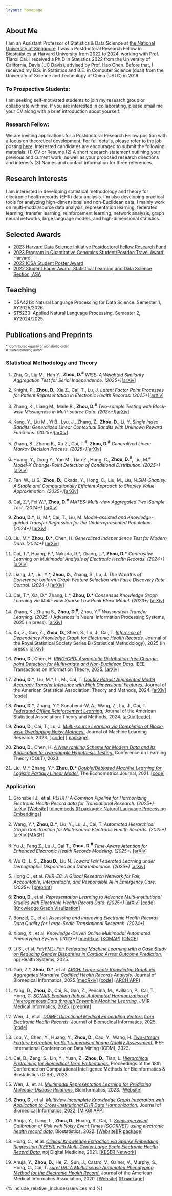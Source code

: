 ```yaml
---
layout: homepage
---
```


## About Me

I am an Assistant Professor of Statistics & Data Science at [the National University of Singapore](https://www.stat.nus.edu.sg/). I was a Postdoctoral Research Fellow in Biostatistics at Harvard University from 2022 to 2024, working with Prof. Tianxi Cai. I  received a Ph.D in Statistics 2022 from the University of California, Davis (UC Davis), advised by Prof. Hao Chen. Before that, I received my B.S. in Statistics and B.E. in Computer Science (dual) from the University of Science and Technology of China (USTC) in 2019. 

### To Prospective Students: 
I am seeking self-motivated students to join my research group or collaborate with me. If you are interested in collaborating, please email me your CV along with a brief introduction about yourself.

### Research Fellow: 
We are inviting applications for a Postdoctoral Research Fellow position with a focus on theoretical development. For full details, please refer to the job posting [here](https://careers.nus.edu.sg/job/Research-Fellow-%28Statistics-and-Data-Science%29/29206-en_GB/). Interested candidates are encouraged to submit the following materials: (1) CV or Resume (2) A short research statement outlining your previous and current work, as well as your proposed research directions and interests (3) Names and contact information for three references. 

## Research Interests

I am interested in developing statistical methodology and theory for electronic health records (EHR) data analysis. I'm also developing practical tools for analyzing high-dimensional and non-Euclidean data. I mainly work on multi-modal/source data analysis, representation learning, federated learning, transfer learning, reinforcement learning, network analysis, graph neural networks, large language models, and high-dimensional statistics. 

## Selected Awards 
- <ins> 2023 Harvard Data Science Initiative Postdoctoral Fellow Research Fund
- <ins> 2023 Program in Quantitative Genomics Student/Postdoc Travel Award, Harvard
- <ins> 2022 ICSA Student Poster Award 
- <ins> 2022 Student Paper Award, Statistical Learning and Data Science Section, ASA

## Teaching 

- DSA4213: Natural Language Processing for Data Science. Semester 1, AY2025/2026.
- ST5230: Applied Natural Language Processing. Semester 2, AY2024/2025.

## Publications and Preprints

<div style="font-size: 10px;">*: Contributed equally or alphabetic order</div>

<div style="font-size: 10px;">#: Corresponding author </div>

### Statistical Methodology and Theory

1. Zhu, Q., Liu M., Han Y., **Zhou, D.<sup>#</sup>** _WISE: A Weighted Similarity Aggregation Test for Serial Independence. (2025+)_[[arXiv](https://arxiv.org/pdf/2509.05678)]

1. Knight, P., **Zhou, D.**, Xia Z., Cai, T., Lu, J. _Latent Factor Point Processes for Patient
Representation in Electronic Health Records. (2025+)_[[arXiv](https://arxiv.org/abs/2508.20327)]
   
1. Zhang, K., Liang M., Maile R.,  **Zhou, D.<sup>#</sup>** _Two-sample Testing with Block-wise Missingness in Multi-source Data. (2025+)_[[arXiv](https://arxiv.org/abs/2508.17411)]

1. Kang, Y., Liu M., Yi B., Lyu, J., Zhang, Z., **Zhou, D.**, Li, Y. _Single Index Bandits: Generalized Linear Contextual
Bandits with Unknown Reward Functions. (2025+)_[[arXiv](https://arxiv.org/pdf/2506.12751)]
   
1. Zhang, S., Zhang K., Xu Z., Cai, T.<sup>#</sup>, **Zhou, D.<sup>#</sup>** _Generalized Linear Markov Decision Process. (2025+)_[[arXiv](https://arxiv.org/abs/2506.00818)]

1. Huang, Y., Dong Y., Yan M., Tian Z., Hong, C., **Zhou, D.<sup>#</sup>**, Liu, M.<sup>#</sup> _Model-X Change-Point Detection of Conditional Distribution. (2025+)_[[arXiv](https://arxiv.org/pdf/2505.12023)]

1. Fan, W., Li S., **Zhou, D.**, Okada, Y., Hong, C., Liu, M., Liu, N._SIM-Shapley: A Stable and Computationally Efficient Approach to Shapley Value Approximation. (2025+)_[[arXiv](https://arxiv.org/pdf/2505.08198)]
   
1. Cai, Z.\*, Fei W.\*, **Zhou, D.<sup>#</sup>** _MATES: Multi-view Aggregated Two-Sample Test. (2024+)_
[[arXiv](https://arxiv.org/abs/2412.16684)]

1. **Zhou, D.\***, Li, M.\*, Cai, T., Liu, M.
_Model-assisted and Knowledge-guided Transfer Regression for the Underrepresented Population. (2024+)_ [[arXiv](https://arxiv.org/abs/2410.06484)]

1. Liu, M.\*, **Zhou, D.\***, Chen, H. 
_Generalized Independence Test for Modern Data. (2024+)_ [[arXiv](https://arxiv.org/abs/2409.07745)]

1. Cai, T.\*, Huang, F.\*, Nakada, R.\*, Zhang, L.\*, **Zhou, D.\***
_Contrastive Learning on Multimodal Analysis of Electronic Health Records. (2024+)_ [[arXiv](https://arxiv.org/abs/2403.14926)]

1. Liang, J.\*, Liu, Y.\*, **Zhou, D.**, Zhang, S., Lu, J. _The Wreaths of Coherence: Uniform Graph Feature Selection with False Discovery Rate Control. (2024+)_ [[arXiv](https://arxiv.org/abs/2403.12284)]

1. Cai, T.\*, Xia, D.\*, Zhang, L.\*, **Zhou, D.\*** _Consensus Knowledge Graph Learning via Multi-view Sparse Low Rank Block Model. (2023+)_ [[arXiv](https://arxiv.org/abs/2209.13762)]

1. Zhang, K., Zhang S., **Zhou, D.<sup>#</sup>**, Zhou, Y.<sup>#</sup> _Wasserstein Transfer Learning. (2025+)_ Advances in Neural Information Processing Systems, 2025 (in press). [[arXiv](https://arxiv.org/abs/2505.17404)]

1. Xu, Z., Gan, Z., **Zhou, D.**, Shen, S., Lu, J., Cai, T. [_Inference of Dependency Knowledge Graph for Electronic Health Records._](https://academic.oup.com/jrsssb/advance-article-abstract/doi/10.1093/jrsssb/qkaf061/8267144?redirectedFrom=fulltext) Journal of the Royal Statistical Society Series B (Statistical Methodology), 2025 (in press). [[arXiv](https://arxiv.org/abs/2312.15611)]
   
1. **Zhou, D.**, Chen, H. [_RING-CPD: Asymptotic Distribution-free Change-point Detection for Multivariate and Non-Euclidean Data._](https://ieeexplore.ieee.org/document/11021493) IEEE Transactions on Information Theory, 2025. [[arXiv](https://arxiv.org/abs/2206.03038)]

1. **Zhou, D.\***, Liu, M.\*, Li, M., Cai, T. [_Doubly Robust Augmented Model Accuracy Transfer Inference with High Dimensional Features._](https://www.tandfonline.com/doi/full/10.1080/01621459.2024.2356291)  Journal of the American Statistical Association: Theory and Methods, 2024.  [[arXiv](https://arxiv.org/abs/2208.05134)] [[code](https://www.tandfonline.com/doi/suppl/10.1080/01621459.2024.2356291?scroll=top)]

1. **Zhou, D.\***, Zhang, Y.\*, Sonabend-W, A., Wang, Z., Lu, J., Cai, T. [_Federated Offline Reinforcement Learning._](https://www.tandfonline.com/doi/pdf/10.1080/01621459.2024.2310287?casa_token=ZsYamLI5gcwAAAAA:vpxrdw68t-U-SpN02Azg1aFFmZwjzfjmA9LJI4TUA8U6Ho01YwBWhbCXUcsS0G-tePqHeT8THU-3) Journal of the American Statistical Association: Theory and Methods, 2024. [[arXiv](https://arxiv.org/abs/2206.05581)][[code](https://github.com/DoudouZhou/FDTR)]

1. **Zhou, D.**, Cai, T., Lu, J. [_Multi-source Learning via Completion of Block-wise Overlapping Noisy Matrices._](https://jmlr.org/papers/v24/22-0642.html) Journal of Machine Learning Research, 2023. [ [code](https://github.com/DoudouZhou/BONMI/blob/main/README.md)] [ [package](https://celehs.github.io/bonmi/)]

1. **Zhou, D.**, Chen, H.  [_A New ranking Scheme for Modern Data and Its Application to Two-sample Hypothesis Testing._](https://proceedings.mlr.press/v195/zhou23a/zhou23a.pdf) Conference on Learning Theory (COLT), 2023. 

1. Liu, M.\*, Zhang, Y.\*, **Zhou, D.\*** [_Double/Debiased Machine Learning for Logistic Partially Linear Model._](https://academic.oup.com/ectj/article/24/3/559/6296639) The Econometrics Journal, 2021. [[code](https://academic.oup.com/ectj/article/24/3/559/6296639)]

### Application

1. Gronsbell J., et al.  _PEHRT: A Common Pipeline for Harmonizing Electronic Health Record data for Translational Research. (2025+)_ [[arXiv](https://arxiv.org/abs/2509.08553)][[Website](https://celehs.github.io/PEHRT/)] [[nlpembeds (R package): Natural Language Processing Embeddings](https://cran.r-project.org/web/packages/nlpembeds/index.html)]
   
1. Wang, Y.\*, **Zhou, D.\***, Liu, Y., Lu, J., Cai, T. _Automated Hierarchical Graph Construction for Multi-source Electronic Health Records. (2025+)_ [[arXiv](https://arxiv.org/abs/2509.06576)][[MASH](https://celehs.github.io/MASH/)]

1. Yu J., Feng Z., Lu J., Cai T., **Zhou, D.<sup>#</sup>** _Time-Aware Attention for Enhanced Electronic Health Records Modeling. (2025+)_ [[arXiv](https://arxiv.org/abs/2507.14847)]
   
1. Wu Q., Li S., **Zhou D.**, Liu N. _Toward Fair Federated Learning under Demographic Disparities and Data Imbalance. (2025+)_ [[arXiv](https://arxiv.org/abs/2505.09295)]

1. Hong C., et al. _FAIR-EC: A Global Research Network for Fair, Accountable, Interpretable, and Responsible AI in Emergency Care. (2025+)_ [[preprint](https://preprints.jmir.org/preprint/74202)]

1. **Zhou, D.**, et al. _Representation Learning to Advance Multi-institutional Studies with Electronic Health Record Data. (2025+)_ [[arXiv](https://arxiv.org/abs/2502.08547)] [[code](https://github.com/celehs/GAME)] [[Knowledge Graph Visulization](https://shiny.parse-health.org/GAME/)]

1. Bonzel, C., et al. _Assessing and Improving Electronic Health Records Data Quality for Large-Scale Translational Research. (2024+)_
      
1. Xiong, X., et al. _Knowledge-Driven Online Multimodal Automated Phenotyping System. (2023+)_ [[medRxiv](https://www.medrxiv.org/content/10.1101/2023.09.29.23296239v1)] [[KOMAP](https://shiny.parse-health.org/KOMAP/)] [[ONCE](https://shiny.parse-health.org/ONCE/)]

1. Li S., et al. [_FairFML: Fair Federated Machine Learning with a Case Study on Reducing Gender Disparities in Cardiac Arrest Outcome Prediction._](https://www.nature.com/articles/s44401-025-00035-2) npj Health Systems, 2025.
   
1. Gan, Z.\*, **Zhou, D.\***, et al. [_ARCH: Large-scale Knowledge Graph via Aggregated Narrative Codified Health Records Analysis._](https://www.sciencedirect.com/science/article/abs/pii/S1532046424001795?via%3Dihub) Journal of Biomedical Informatics, 2025.[[medRxiv](https://www.medrxiv.org/content/10.1101/2023.05.14.23289955v1)] [[code](https://github.com/yuming14/ARCH)] [[ARCH APP](https://shiny.parse-health.org/ARCH/)]   

1.  Yang, D., **Zhou, D.**, Cai, S., Gan, Z., Pencina, M., Avillach, P., Cai, T., Hong, C. [_SONAR: Enabling Robust Automated Harmonization of Heterogeneous Data through Ensemble Machine Learning._](https://medinform.jmir.org/2025/1/e54133)  JMIR Medical Informatics, 2025. [[preprint](https://preprints.jmir.org/preprint/54133)]
   
1. Wen, J., et al. [_DOME: Directional Medical Embedding Vectors from Electronic Health Records._](https://www.sciencedirect.com/science/article/abs/pii/S1532046424001862) Journal of Biomedical Informatics, 2025. [[code](https://github.com/celehs/Directional-EHR-embedding)] 

1. Lou, Y., Chen, Y., Huang, Y., **Zhou, D.**, Cao, Y., Wang, H.  [_Two-stream Feature Extraction for Self-supervised Image Quality Assessment._](https://ieeexplore.ieee.org/document/10415683) IEEE International Conference on Data Mining (ICDM), 2023. 

1. Cai, B., Zeng, S., Lin, Y., Yuan, Z., **Zhou, D.**, Tian, L. [_Hierarchical Pretraining for Biomedical Term Embeddings._](https://arxiv.org/abs/2307.00266) Proceedings of the 18th Conference on Computational Intelligence Methods for Bioinformatics & Biostatistics (CIBB), 2023. 

1. Wen, J., et. al. [_Multimodal Representation Learning for Predicting Molecule-Disease Relations._](https://academic.oup.com/bioinformatics/article/39/2/btad085/7034101?login=true) Bioinformatics, 2023. [[Website](https://github.com/celehs/M2REMAP)]

1. **Zhou, D.**, et al. [_Multiview Incomplete Knowledge Graph Integration with Application to Cross-institutional EHR Data Harmonization._](https://www.sciencedirect.com/science/article/pii/S1532046422001599) Journal of Biomedical Informatics, 2022. [[MIKGI APP](https://shiny.parse-health.org/MIKGI/)]

1. Ahuja, Y., Liang, L., **Zhou, D.**, Huang, S., Cai, T.  [_Semisupervised Calibration of Risk with Noisy Event Times (SCORNET) using electronic health record data._](https://pubmed.ncbi.nlm.nih.gov/35166342/) Biostatistics, 2022. [[Website](https://github.com/celehs/SCORNET)][[R package](https://cran.r-project.org/web/packages/SCORNET/index.html)]

1. Hong, C., et al.  [_Clinical Knowledge Extraction via Sparse Embedding Regression (KESER) with Multi-Center Large Scale Electronic Health Record Data._](https://www.nature.com/articles/s41746-021-00519-z) npj Digital Medicine, 2021. [[KESER Network](https://shiny.parse-health.org/kesernetwork-linkage/)]

1. Ahuja, Y., **Zhou, D.**, He, Z., Sun, J., Castro, V., Gainer, V., Murphy, S., Hong, C., Cai, T. [_sureLDA: A Multidisease Automated Phenotyping Method for the Electronic Health Record._](https://academic.oup.com/jamia/article/27/8/1235/5858306?login=true) Journal of the American Medical Informatics Association, 2020. [[Website](https://celehs.github.io/sureLDA/)] [[R package](https://cran.r-project.org/web/packages/sureLDA/index.html)]

{% include_relative _includes/services.md %}
